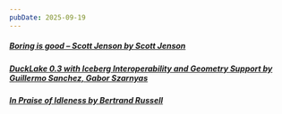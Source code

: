 ```yaml
---
pubDate: 2025-09-19
---
```


##### [Boring is good – Scott Jenson by Scott Jenson](https://jenson.org/boring/)
##### [DuckLake 0.3 with Iceberg Interoperability and Geometry Support by Guillermo Sanchez, Gabor Szarnyas](https://duckdb.org/2025/09/17/ducklake-03.html)
##### [In Praise of Idleness by Bertrand Russell](https://harpers.org/archive/1932/10/in-praise-of-idleness/)